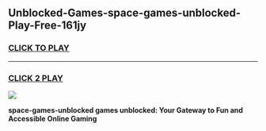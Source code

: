
## Unblocked-Games-space-games-unblocked-Play-Free-161jy
<h3>
<a href="https://premium76.site?title=space-games-unblocked&ref=17A">CLICK TO PLAY</a></h3>
<hr>

<h3>
<a href="https://premium76.site?title=space-games-unblocked&ref=17A">CLICK 2 PLAY</a>
  
</h3>

<a href="https://premium76.site?title=space-games-unblocked&ref=17A"><img src="https://clearcache.store/games.png"></a>


**space-games-unblocked games unblocked: Your Gateway to Fun and Accessible Online Gaming**
